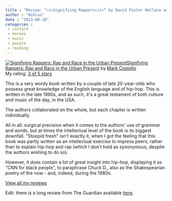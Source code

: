 ```yaml
---
title : "Review: “<i>Signifying Rappers</i>” by David Foster Wallace and Mark Costello"
author : "Niklas"
date : "2013-08-28"
categories : 
 - culture
 - heroes
 - music
 - people
 - reading
---
```


[![Signifying Rappers: Rap and Race in the Urban Present](http://d202m5krfqbpi5.cloudfront.net/books/1375432633m/18276345.jpg)](http://www.goodreads.com/book/show/18276345-signifying-rappers)[Signifying Rappers: Rap and Race in the Urban Present](http://www.goodreads.com/book/show/18276345-signifying-rappers) by [Mark Costello](http://www.goodreads.com/author/show/25594.Mark_Costello)  
My rating: [3 of 5 stars](http://www.goodreads.com/review/show/683934969)  
  
This is a very wordy book written by a couple of late 20-year-olds who possess great knowledge of the English language and of hip-hop. This is written in the late 1980s, and as such, it's a great testament of both culture and music of the day, in the USA.  
  
The authors collaborated on the whole, but each chapter is written individually.  
  
All in all: surgical precision when it comes to the authors' use of grammar and words, but at times the intellectual level of the book is its biggest downfall. "Stoopid fresh" isn't exactly it, when I got the feeling that this book was partly written as an intellectual exercise to impress peers, rather than to explain hip-hop and rap (which I don't hold as synonymous, despite the authors wishing to do so).  
  
However, it does contain a lot of great insight into hip-hop, displaying it as "CNN for black people", to paraphrase Chuck D., also as the Shakespearian poetry of the now - and, indeed, during the 1980s.  
  
[View all my reviews](http://www.goodreads.com/review/list/2106358-niklas-pivic)

Edit: there is a long review from The Guardian available [here](http://www.theguardian.com/books/2013/sep/19/signifying-rappers-book-review).
